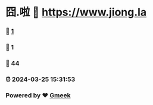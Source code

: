 # 囧.啦 :link: https://www.jiong.la 
### :page_facing_up: [1](https://www.jiong.la/tag.html) 
### :speech_balloon: 1 
### :hibiscus: 44 
### :alarm_clock: 2024-03-25 15:31:53 
### Powered by :heart: [Gmeek](https://github.com/Meekdai/Gmeek)
